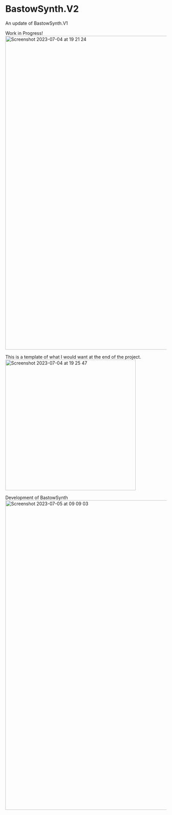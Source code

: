 # BastowSynth.V2
An update of BastowSynth.V1

Work in Progress!
<img width="977" alt="Screenshot 2023-07-04 at 19 21 24" src="https://github.com/Bastow2000/BastowSynth.V2/assets/77554338/aa1f985f-1588-4425-a0a6-0edf58a7357f">

This is a template of what I would want at the end of the project.
<img width="407" alt="Screenshot 2023-07-04 at 19 25 47" src="https://github.com/Bastow2000/BastowSynth.V2/assets/77554338/16b060d5-b023-4650-b7b2-c40d44d65dd8">



Development of BastowSynth 
<img width="964" alt="Screenshot 2023-07-05 at 09 09 03" src="https://github.com/Bastow2000/BastowSynth.V2/assets/77554338/a1973ddc-3ec9-450a-93a5-262a775d83ab">
